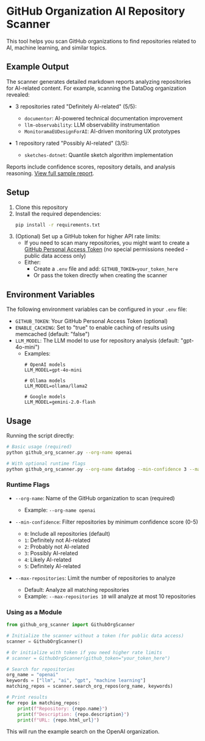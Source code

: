 # GitHub Organization AI Repository Scanner

This tool helps you scan GitHub organizations to find repositories related to AI, machine learning, and similar topics.

## Example Output

The scanner generates detailed markdown reports analyzing repositories for AI-related content. For example, scanning the DataDog organization revealed:

- 3 repositories rated "Definitely AI-related" (5/5):
  - `documentor`: AI-powered technical documentation improvement
  - `llm-observability`: LLM observability instrumentation
  - `MonitoramaEUDesignForAI`: AI-driven monitoring UX prototypes

- 1 repository rated "Possibly AI-related" (3/5):
  - `sketches-dotnet`: Quantile sketch algorithm implementation

Reports include confidence scores, repository details, and analysis reasoning. [View full sample report](datadog_sample_report.md).

## Setup

1. Clone this repository
2. Install the required dependencies:
   ```bash
   pip install -r requirements.txt
   ```
3. (Optional) Set up a GitHub token for higher API rate limits:
   - If you need to scan many repositories, you might want to create a [GitHub Personal Access Token](https://github.com/settings/tokens) (no special permissions needed - public data access only)
   - Either:
     - Create a `.env` file and add: `GITHUB_TOKEN=your_token_here`
     - Or pass the token directly when creating the scanner

## Environment Variables

The following environment variables can be configured in your `.env` file:

- `GITHUB_TOKEN`: Your GitHub Personal Access Token (optional)
- `ENABLE_CACHING`: Set to "true" to enable caching of results using memcached (default: "false")
- `LLM_MODEL`: The LLM model to use for repository analysis (default: "gpt-4o-mini")
  - Examples:
    ```env
    # OpenAI models
    LLM_MODEL=gpt-4o-mini
    
    # Ollama models
    LLM_MODEL=ollama/llama2
    
    # Google models
    LLM_MODEL=gemini-2.0-flash
    ```

## Usage

Running the script directly:

```bash
# Basic usage (required)
python github_org_scanner.py --org-name openai

# With optional runtime flags
python github_org_scanner.py --org-name datadog --min-confidence 3 --max-repositories 20
```

### Runtime Flags

- `--org-name`: Name of the GitHub organization to scan (required)
  - Example: `--org-name openai`

- `--min-confidence`: Filter repositories by minimum confidence score (0-5)
  - `0`: Include all repositories (default)
  - `1`: Definitely not AI-related
  - `2`: Probably not AI-related
  - `3`: Possibly AI-related
  - `4`: Likely AI-related
  - `5`: Definitely AI-related

- `--max-repositories`: Limit the number of repositories to analyze
  - Default: Analyze all matching repositories
  - Example: `--max-repositories 10` will analyze at most 10 repositories

### Using as a Module

```python
from github_org_scanner import GithubOrgScanner

# Initialize the scanner without a token (for public data access)
scanner = GithubOrgScanner()

# Or initialize with token if you need higher rate limits
# scanner = GithubOrgScanner(github_token="your_token_here")

# Search for repositories
org_name = "openai"
keywords = ["llm", "ai", "gpt", "machine learning"]
matching_repos = scanner.search_org_repos(org_name, keywords)

# Print results
for repo in matching_repos:
    print(f"Repository: {repo.name}")
    print(f"Description: {repo.description}")
    print(f"URL: {repo.html_url}")
```

This will run the example search on the OpenAI organization. 